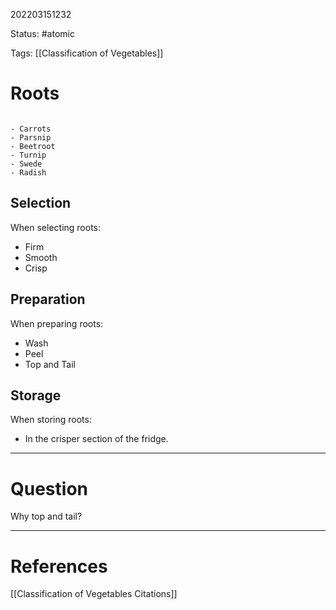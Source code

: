 202203151232

Status: #atomic

Tags: [[Classification of Vegetables]]

# Roots
```ad-example

- Carrots
- Parsnip
- Beetroot
- Turnip
- Swede
- Radish

```
## Selection
When selecting roots:
- Firm
- Smooth
- Crisp
## Preparation
When preparing roots:
- Wash
- Peel
- Top and Tail
## Storage
When storing roots:
- In the crisper section of the fridge.

---
# Question
Why top and tail?

---
# References
[[Classification of Vegetables Citations]]